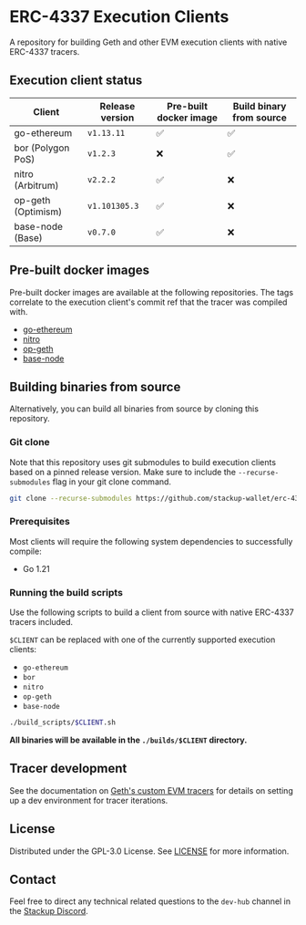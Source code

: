 # ERC-4337 Execution Clients

A repository for building Geth and other EVM execution clients with native ERC-4337 tracers.

## Execution client status

| Client             | Release version | Pre-built docker image | Build binary from source |
| ------------------ | --------------- | ---------------------- | ------------------------ |
| go-ethereum        | `v1.13.11`      | ✅                     | ✅                       |
| bor (Polygon PoS)  | `v1.2.3`        | ❌                     | ✅                       |
| nitro (Arbitrum)   | `v2.2.2`        | ✅                     | ❌                       |
| op-geth (Optimism) | `v1.101305.3`   | ✅                     | ❌                       |
| base-node (Base)   | `v0.7.0`        | ✅                     | ❌                       |

## Pre-built docker images

Pre-built docker images are available at the following repositories. The tags correlate to the execution client's commit ref that the tracer was compiled with.

- [go-ethereum](https://hub.docker.com/r/stackupwallet/go-ethereum/tags)
- [nitro](https://hub.docker.com/r/stackupwallet/nitro/tags)
- [op-geth](https://hub.docker.com/r/stackupwallet/op-geth/tags)
- [base-node](https://hub.docker.com/r/stackupwallet/base-node/tags)

## Building binaries from source

Alternatively, you can build all binaries from source by cloning this repository.

### Git clone

Note that this repository uses git submodules to build execution clients based on a pinned release version. Make sure to include the `--recurse-submodules` flag in your git clone command.

```bash
git clone --recurse-submodules https://github.com/stackup-wallet/erc-4337-execution-client-builder.git
```

### Prerequisites

Most clients will require the following system dependencies to successfully compile:

- Go 1.21

### Running the build scripts

Use the following scripts to build a client from source with native ERC-4337 tracers included.

`$CLIENT` can be replaced with one of the currently supported execution clients:

- `go-ethereum`
- `bor`
- `nitro`
- `op-geth`
- `base-node`

```bash
./build_scripts/$CLIENT.sh
```

**All binaries will be available in the `./builds/$CLIENT` directory.**

## Tracer development

See the documentation on [Geth's custom EVM tracers](https://geth.ethereum.org/docs/developers/evm-tracing/custom-tracer) for details on setting up a dev environment for tracer iterations.

## License

Distributed under the GPL-3.0 License. See [LICENSE](./LICENSE) for more information.

## Contact

Feel free to direct any technical related questions to the `dev-hub` channel in the [Stackup Discord](https://discord.gg/VTjJGvMNyW).
